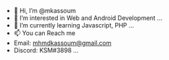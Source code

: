 - 👋 Hi, I’m @mkassoum
- 👀 I’m interested in Web and Android Development ...
- 🌱 I’m currently learning Javascript, PHP ...
- 📫 You can Reach me 
- Email: mhmdkassoum@gmail.com
- Discord: KSM#3898
 ...

<!---
mkassoum/mkassoum is a ✨ special ✨ repository because its `README.md` (this file) appears on your GitHub profile.
You can click the Preview link to take a look at your changes.
--->
